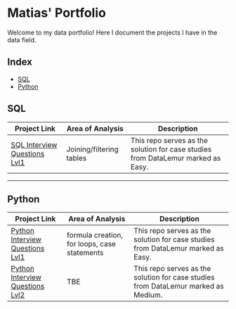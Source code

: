 # Matias' Portfolio
Welcome to my data portfolio! Here I document the projects I have in the data field.


## Index
 - [SQL](#SQL)
 - [Python](#Python)


## SQL
| Project Link | Area of Analysis | Description | 
|--------------|--------------|--------------|
| [SQL Interview Questions Lvl1](https://github.com/Mati-DB/SQL-Interview-Questions)   | Joining/filtering tables    | This repo serves as the solution for case studies from DataLemur marked as Easy.  |

***

## Python
| Project Link | Area of Analysis | Description | 
|--------------|--------------|--------------|
| [Python Interview Questions Lvl1](https://github.com/Mati-DB/Python-Interview-Questions-Lvl1)   | formula creation, for loops, case statements    | This repo serves as the solution for case studies from DataLemur marked as Easy.  |
| [Python Interview Questions Lvl2](https://github.com/Mati-DB/Python-Interview-Questions-Lvl2)   | TBE    | This repo serves as the solution for case studies from DataLemur marked as Medium.  |
